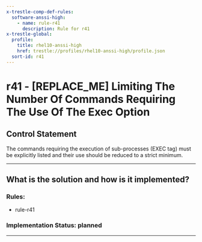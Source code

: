 ```yaml
---
x-trestle-comp-def-rules:
  software-anssi-high:
    - name: rule-r41
      description: Rule for r41
x-trestle-global:
  profile:
    title: rhel10-anssi-high
    href: trestle://profiles/rhel10-anssi-high/profile.json
  sort-id: r41
---
```


# r41 - \[REPLACE_ME\] Limiting The Number Of Commands Requiring The Use Of The Exec Option

## Control Statement

The commands requiring the execution of sub-processes (EXEC tag) must be explicitly listed and their use should be reduced to a strict minimum.

______________________________________________________________________

## What is the solution and how is it implemented?

<!-- For implementation status enter one of: implemented, partial, planned, alternative, not-applicable -->

<!-- Note that the list of rules under ### Rules: is read-only and changes will not be captured after assembly to JSON -->

<!-- Add control implementation description here for control: r41 -->

### Rules:

  - rule-r41

### Implementation Status: planned

______________________________________________________________________

